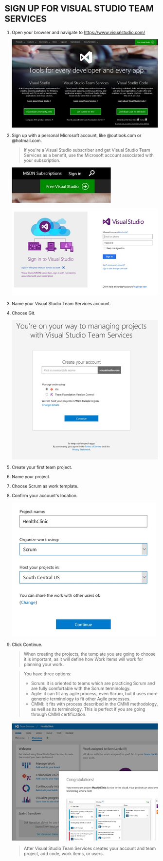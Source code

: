 # SIGN UP FOR VISUAL STUDIO TEAM SERVICES

1.	Open your browser and navigate to https://www.visualstudio.com/ 

    ![](img/intro/image1.jpg)

1.	Sign up with a personal Microsoft account, like @outlook.com or @hotmail.com.	

    > If you're a Visual Studio subscriber and get Visual Studio Team Services as a benefit, use the Microsoft account associated with your subscription.

    ![](img/intro/image2.jpg)

    ![](img/intro/image3.jpg)

1.	Name your Visual Studio Team Services account. 

1.	Choose Git.	

    ![](img/intro/image4.jpg)

1.	Create your first team project.

1.	Name your project.

1.	Choose Scrum as work template.

1.	Confirm your account's location.

    ![](img/intro/image5.jpg)

1.	Click Continue.	

    > When creating the projects, the template you are going to choose it is important, as it will define how Work Items will work for planning your work.

    > You have three options:
    > -	Scrum: it is oriented to teams which are practicing Scrum and are fully comfortable with the Scrum terminology.
    > -	Agile: it can fit any agile process, even Scrum, but it uses more genereic terminology to fit other Agile processes.
    > -	CMMI: it fits with process described in the CMMI methodology, as well as its terminology. This is perfect if you are going through CMMI certification.

    ![](img/intro/image6.jpg)

    > After Visual Studio Team Services creates your account and team project, add code, work items, or users.

     
